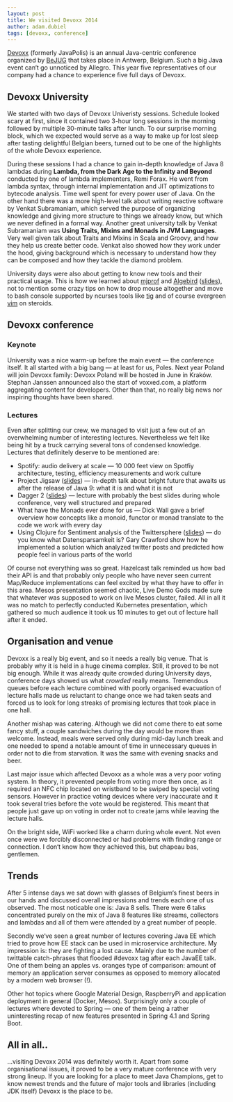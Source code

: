 ```yaml
---
layout: post
title: We visited Devoxx 2014
author: adam.dubiel
tags: [devoxx, conference]
---
```


[Devoxx](http://devoxx.be) (formerly JavaPolis) is an annual Java-centric conference organized by [BeJUG](http://www.bejug.org/) that
takes place in Antwerp, Belgium. Such a big Java event can‘t go unnoticed by Allegro. This year five representatives
of our company had a chance to experience five full days of Devoxx.

## Devoxx University

We started with two days of Devoxx Univeristy sessions. Schedule looked scary at first, since it contained two 3-hour long
sessions in the morning followed by multiple 30-minute talks after lunch. To our surprise morning block, which we expected would serve as a way to make up for lost sleep after tasting delightful Belgian beers, turned out to be one of the
highlights of the whole Devoxx experience.

During these sessions I had a chance to gain in-depth knowledge of Java 8 lambdas during **Lambda, from the Dark Age to
the Infinity and Beyond** conducted by one of lambda implementers, Remi Forax. He went from lambda syntax, through
internal implementation and JIT optimizations to bytecode analysis. Time well spent for every power user of Java. On the
other hand there was a more high-level talk about writing reactive software by Venkat Subramaniam, which served the purpose of
organizing knowledge and giving more structure to things we already know, but which we never defined in a formal way.
Another great university talk by Venkat Subramaniam was **Using Traits, Mixins and Monads in JVM Languages**. Very well given
talk about Traits and Mixins in Scala and Groovy, and how they help us create better code. Venkat also showed how they work
under the hood, giving background which is necessary to understand how they can be composed and how they tackle the diamond problem.

University days were also about getting to know new tools and their practical usage. This is how we learned about
[mjprof](https://github.com/AdoptOpenJDK/mjprof) and [Algebird](https://github.com/twitter/algebird)
([slides](http://www.slideshare.net/samkiller/algebird-abstract-algebra-for-big-data-analytics-devoxx-2014)), not to mention
some crazy tips on how to drop mouse altogether and move to bash console supported by ncurses tools like
[tig](https://github.com/jonas/tig) and of course evergreen [vim](http://www.vim.org/) on steroids.

## Devoxx conference

### Keynote

University was a nice warm-up before the main event — the conference itself. It all started with a big bang — at least for us, Poles. Next year Poland will join Devoxx family: Devoxx Poland will be hosted in June in Kraków. Stephan Janssen announced also the start of voxxed.com, a platform aggregating content for developers. Other than that, no really big news nor inspiring thoughts have been shared.

### Lectures

Even after splitting our crew, we managed to visit just a few out of an overwhelming number of interesting lectures. Nevertheless we
felt like being hit by a truck carrying several tons of condensed knowledge. Lectures that definitely deserve to be
mentioned are:

* Spotify: audio delivery at scale — 10 000 feet view on Spotfiy architecture, testing, efficiency measurements and work culture
* Project Jigsaw ([slides](http://cr.openjdk.java.net/~psandoz/dv14-jigsaw.pdf)) — in-depth talk about bright future that awaits us after the release of Java 9: what it is and what it
is not
* Dagger 2 ([slides](https://speakerdeck.com/jakewharton/dependency-injection-with-dagger-2-devoxx-2014)) — lecture with probably the best slides during whole conference, very well structured and prepared
* What have the Monads ever done for us — Dick Wall gave a brief overview how concepts like a monoid, functor or monad translate to the code we work with every day
* Using Clojure for Sentiment analysis of the Twittersphere ([slides](http://www.slideshare.net/garycrawford/using-clojure-for-sentiment-analysis-of-the-twittersphere-euroclojur)) — do you know what Datensparsamkeit is? Gary Crawford show how he implemented a solution which analyzed twitter posts and predicted how people feel in various parts of the world

Of course not everything was so great. Hazelcast talk reminded us how bad their API is and that probably only people
who have never seen current Map/Reduce implementations can feel excited by what they have to offer in this area. Mesos
presentation seemed chaotic, Live Demo Gods made sure that whatever was supposed to work on live Mesos cluster,
failed. All in all it was no match to perfectly conducted Kubernetes presentation, which gathered so much audience it
took us 10 minutes to get out of lecture hall after it ended.

## Organisation and venue

Devoxx is a really big event, and so it needs a really big venue. That is probably why it is held in a huge cinema complex.
Still, it proved to be not big enough. While it was already quite crowded during University days,
conference days showed us what *crowded* really means. Tremendous queues before each lecture combined with poorly
organised evacuation of lecture halls made us reluctant to change once we had taken seats and forced us to look for long
streaks of promising lectures that took place in one hall.

Another mishap was catering. Although we did not come there to eat some fancy stuff, a couple sandwiches during the day would
be more than welcome. Instead, meals were served only during mid-day lunch break and one needed to spend a notable amount
of time in unnecessary queues in order not to die from starvation. It was the same with evening snacks and beer.

Last major issue which affected Devoxx as a whole was a very poor voting system. In theory, it prevented people from voting
more then once, as it required an NFC chip located on wristband to be swiped by special voting sensors. However in practice
voting devices where very inaccurate and it took several tries before the vote would be registered. This meant that people
just gave up on voting in order not to create jams while leaving the lecture halls.

On the bright side, WiFi worked like a charm during whole event. Not even once were we forcibly disconnected or had problems
with finding range or connection. I don‘t know how they achieved this, but chapeau bas, gentlemen.

## Trends

After 5 intense days we sat down with glasses of Belgium‘s finest beers in our hands and discussed overall impressions
and trends each one of us observed. The most noticable one is: Java 8 sells. There were 6 talks concentrated purely
on the mix of Java 8 features like streams, collectors and lambdas and all of them were attended by a great number of people.

Secondly we‘ve seen a great number of lectures covering Java EE which tried to prove how EE stack can be used in
microservice architecture. My impression is: they are fighting a lost cause. Mainly due to the number of twittable
catch-phrases that flooded #devoxx tag after each JavaEE talk. One of them being an apples vs. oranges type of comparison:
amount of memory an application server consumes as opposed to memory allocated by a modern web browser (!).

Other hot topics where Google Material Design, RaspberryPi and application deployment in general (Docker, Mesos).
Surprisingly only a couple of lectures where devoted to Spring — one of them being a rather uninteresting recap of new
features presented in Spring 4.1 and Spring Boot.

## All in all..

...visiting Devoxx 2014 was definitely worth it. Apart from some organisational issues, it proved to be a very mature
conference with very strong lineup. If you are looking for a place to meet Java Champions, get to know newest trends and
the future of major tools and libraries (including JDK itself) Devoxx is the place to be.
